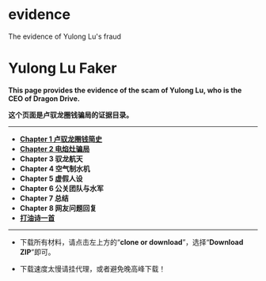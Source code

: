 # evidence
The evidence of Yulong Lu's fraud

# Yulong Lu Faker

**This page provides the evidence of the scam of Yulong Lu, who is the CEO of Dragon Drive.**

**这个页面是卢驭龙圈钱骗局的证据目录。**

------------

- **[Chapter 1 卢驭龙圈钱简史](https://github.com/luyulongfaker/luyulongfaker/blob/master/Chapter1.md "Chapter 1 卢驭龙圈钱简史")**
- **[Chapter 2 电焰灶骗局](https://github.com/luyulongfaker/luyulongfaker/blob/master/Chapter2.md "Chapter 2 电焰灶骗局")**
- **Chapter 3 驭龙航天**
- **Chapter 4 空气制水机**
- **Chapter 5 虚假人设**
- **Chapter 6 公关团队与水军**
- **Chapter 7 总结**
- **Chapter 8 网友问题回复**
- **[打油诗一首](https://github.com/luyulongfaker/luyulongfaker/blob/master/打油诗一首.md "打油诗一首")**

------------

- 下载所有材料，请点击左上方的“**clone or download**”，选择“**Download ZIP**”即可。

- 下载速度太慢请挂代理，或者避免晚高峰下载！